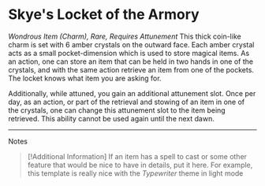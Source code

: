 # Skye's Locket of the Armory
*Wondrous Item (Charm), Rare, Requires Attunement*
This thick coin-like charm is set with 6 amber crystals on the outward face. Each amber crystal acts as a small pocket-dimension which is used to store magical items. As an action, one can store an item that can be held in two hands in one of the crystals, and with the same action retrieve an item from one of the pockets. The locket knows what item you are asking for.

Additionally, while attuned, you gain an additional attunement slot. Once per day, as an action, or part of the retrieval and stowing of an item in one of the crystals, one can change this attunement slot to the item being retrieved. This ability cannot be used again until the next dawn.

---
Notes
>[!Additional Information]
>If an item has a spell to cast or some other feature that would be nice to have in details, put it here. For example, this template is really nice with the *Typewriter* theme in light mode

